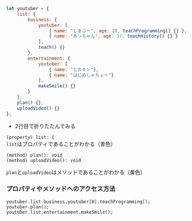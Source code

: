 ```index.js
let youtuber = {
    list: {
        business: {
            youtuber: [
                { name: "しまぶー", age: 20, teachProgramming() {} },
                { name: "あっちゃん", age: 37, teachHistory() {} }
            ],
            teach() {}
        },
        entertainment: {
            youtuber: [
                { name: "ヒカキン"},
                { name: "はじめしゃちょー"}
            ],
            makeSmile() {}
        }
    },
    plan() {},
    uploadVideo() {}
};
```

* 2行目で折りたたんでみる

`(property) list: {`  
`list`はプロパティであることがわかる（青色）

`(method) plan(): void`  
`(method) uploadVideo(): void`

`plan`と`uploadVideo`はメソッドであることがわかる（黄色）

### プロパティやメソッドへのアクセス方法

`youtuber.list.business.youtuber[0].teachProgramming();`  
`youtuber.plan();`  
`youtuber.list.entertainment.makeSmile();`
